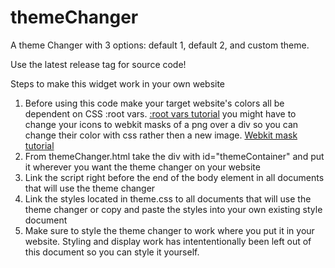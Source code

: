 # themeChanger
A theme Changer with 3 options: default 1, default 2, and custom theme.

Use the latest release tag for source code!

Steps to make this widget work in your own website
1.  Before using this code make your target website's colors all be dependent on CSS :root vars.
    [:root vars tutorial](https://www.w3schools.com/css/css3_variables.asp)
    you might have to change your icons to webkit masks of a png over a div so you can change their color with css rather then a new image.
    [Webkit mask tutorial](https://www.w3schools.com/cssref/css3_pr_mask-image.asp)
2.  From themeChanger.html take the div with id="themeContainer" and put it wherever you want the theme changer on your website
3.  Link the script right before the end of the body element in all documents that will use the theme changer
4.  Link the styles located in theme.css to all documents that will use the theme changer or copy and paste the styles into your own existing style document
5.  Make sure to style the theme changer to work where you put it in your website. 
    Styling and display work has intententionally been left out of this document so you can style it yourself.
